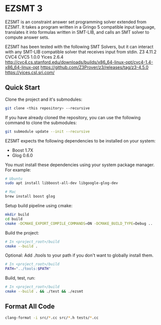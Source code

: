 # EZSMT 3

EZSMT is an constraint answer set programming solver extended from EZSMT. It takes a program written in a Gringo 5 compatible input language, translates it into formulas written in SMT-LIB, and calls an SMT solver to compute answer sets.

EZSMT has been tested with the following SMT Solvers, but it can interact with any SMT-LIB compatible solver that receives input from stdin.
Z3 4.11.2
CVC4
CVC5 1.0.0
Yices 2.6.4
http://cvc4.cs.stanford.edu/downloads/builds/x86_64-linux-opt/cvc4-1.4-x86_64-linux-opt
https://github.com/Z3Prover/z3/releases/tag/z3-4.5.0
https://yices.csl.sri.com/

## Quick Start

Clone the project and it's submodules:

```sh
git clone <this repository> --recursive
```

If you have already cloned the repository, you can use the following command to clone the submodules:

```sh
git submodule update --init --recursive
```

EZSMT expects the following dependencies to be installed on your system:

- Boost 1.7X
- Glog 0.6.0

You must install these dependencies using your system package manager. For example:

```sh
# Ubuntu
sudo apt install libboost-all-dev libgoogle-glog-dev

# Mac
brew install boost glog
```

Setup build pipeline using cmake:

```sh
mkdir build
cd build
cmake -DCMAKE_EXPORT_COMPILE_COMMANDS=ON -DCMAKE_BUILD_TYPE=Debug ..
```

Build the project:

```sh
# In <project_root>/build
cmake --build .
```

Optional: Add ./tools to your path if you don't want to globally install them.

```sh
# In <project_root>/build
PATH="../tools:$PATH"
```

Build, test, run:

```sh
# In <project_root>/build
cmake --build . && ./test && ./ezsmt
```

## Format All Code

```sh
clang-format -i src/*.cc src/*.h tests/*.cc
```
